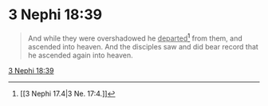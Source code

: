 # 3 Nephi 18:39

> And while they were overshadowed he <u>departed</u>[^a] from them, and ascended into heaven. And the disciples saw and did bear record that he ascended again into heaven.

[3 Nephi 18:39](https://www.churchofjesuschrist.org/study/scriptures/bofm/3-ne/18?lang=eng&id=p39#p39)


[^a]: [[3 Nephi 17.4|3 Ne. 17:4.]]

